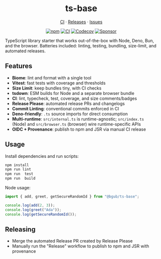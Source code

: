 <h1 align="center" style="text-align: center; width: fit-content; margin-left: auto; margin-right: auto;">ts-base</h1>

<p align="center">
  <a href="https://github.com/bgub/ts-base/actions">CI</a>
  ·
  <a href="https://github.com/bgub/ts-base/releases">Releases</a>
  ·
  <a href="https://github.com/bgub/ts-base/issues">Issues</a>
</p>

<span align="center">

[![npm](https://img.shields.io/npm/v/%40bgub%2Fts-base?logo=npm&label=npm)](https://www.npmjs.com/package/@bgub/ts-base)
[![CI](https://github.com/bgub/ts-base/actions/workflows/ci.yml/badge.svg)](https://github.com/bgub/ts-base/actions)
[![Codecov](https://codecov.io/github/bgub/ts-base/branch/main/graph/badge.svg)](https://codecov.io/github/bgub/ts-base)
[![Sponsor](https://img.shields.io/badge/sponsor-%E2%9D%A4-ff69b4)](https://github.com/sponsors/bgub)

</span>

TypeScript library starter that works out-of-the-box with Node, Deno, Bun, and the browser. Batteries included: linting, testing, bundling, size-limit, and automated releases.

## Features

- **Biome**: lint and format with a single tool
- **Vitest**: fast tests with coverage and thresholds
- **Size Limit**: keep bundles tiny, with CI checks
- **tsdown**: ESM builds for Node and a separate browser bundle
- **CI**: lint, typecheck, test, coverage, and size comments/badges
- **Release Please**: automated release PRs and changelogs
- **Commit Linting**: conventional commits enforced in CI
- **Deno-friendly**: `.ts` source imports for direct consumption
- **Multi-runtime**: `src/internal.ts` is runtime-agnostic; `src/index.ts` (Node) and `src/browser.ts` (browser) wire runtime-specific APIs
- **OIDC + Provenance**: publish to npm and JSR via manual CI release

## Usage

Install dependencies and run scripts:

```bash
npm install
npm run lint
npm run  test
npm run  build
```

Node usage:

```ts
import { add, greet, getSecureRandomId } from "@bgub/ts-base";

console.log(add(2, 3));
console.log(greet("Ada"));
console.log(getSecureRandomId());
```

## Releasing

- Merge the automated Release PR created by Release Please
- Manually run the "Release" workflow to publish to npm and JSR with provenance

